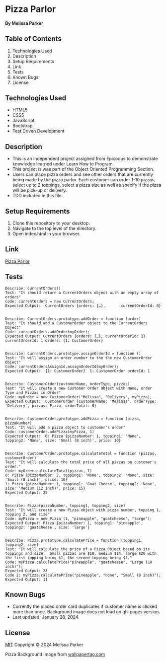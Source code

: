 # Pizza Parlor

#### By Melissa Parker

## Table of Contents
1. Technologies Used
2. Description
3. Setup Requirements
4. Link
5. Tests
6. Known Bugs
7. License

## Technologies Used 

* HTML5
*  CSS5
*  JavaScript
*  Bootstrap
*  Test Driven Development

## Description

* This is an independent project assigned from Epicodus to demonstrate knowledge learned under Learn How to Program.
* This project is was part of the Object Oriented Programming Section.
* Users can place pizza orders and see other orders that are currently being made by the pizza parlor.  Each customer can order 1-10 pizzas, select up to 2 toppings, select a pizza size as well as specify if the pizza will be pick-up or delivery.
* TDD included in this file.

## Setup Requirements
1. Clone this repository to your desktop.
2. Navigate to the top level of the directory.
3. Open index.html in your browser.

## Link

[Pizza Parlor](https://sierraprogrampioneer.github.io/pizza-parlor/)

## Tests
    Describe: CurrentOrders()
    Test: "It should return a CurrentOrders object with an empty array of orders"
    Code: currentOrders = new CurrentOrders;
    Expected Output:  CurrentOrders {orders: {…},       currentOrderId: 0}


    Describe: CurrentOrders.prototype.addOrder = function (order)
    Test: "It should add a CustomerOrder object to the CurrentOrders Object"
    Code: currentOrders.addOrder(myOrder);
    Expected Output: CurrentOrders {orders: {…}, currentOrderId: 1}  currentOrderId: 1 orders: {1: CustomerOrder}


    Describe: CurrentOrders.prototype.assignOrderId = function ()
    Test: "It will assign an order number to the the new CustomerOrder Object"
    Code: currentOrdersAssignId.assignOrderId(myOrder);
    Expected Output:  {1: CustomerOrder}  1: CustomerOrder orderId: 1
    

    Describe: CustomerOrder(customerName, orderType, pizzas)
    Test: "It will create a new Customer Order Object with Name, order Type and Pizzas in Order"
    Code: myOrder = new CustomerOrder("Melissa", "Delivery", myPizza);
    Expected Output:  CustomerOrder {customerName: 'Melissa', orderType: 'Delivery', pizzas: Pizza, orderTotal: 0}


    Describe: CustomerOrder.prototype.addPizza = function (pizza, pizzaNumber)
    Test: "It will add a pizza object to customer's order"
    Code: customerOrder.addPizza(myPizza, 1)
    Expected Output:  0: Pizza {pizzaNumber: 1, topping1: 'None', topping2: 'None', size: 'Small (8 inch)', price: 10}


    Describe: CustomerOrder.prototype.calculateTotal = function (pizzas, customerOrder)
    Test: "It will calculate the total price of all pizzas on customer's order."
    Code: myOrder.calculateTotal(pizzas, 1)
    0: Pizza {pizzaNumber: 2, topping1: 'None', topping2: 'None', size: 'Small (8 inch)', price: 10}
    1: Pizza {pizzaNumber: 1, topping1: 'Goat Cheese', topping2: 'None', size: 'Medium (12 inch)', price: 15}
    Expected Output: 25


    Describe: Pizza(pizzaNumber, topping1, topping2, size)
    Test: "It will create a new Pizza object with pizza number, topping 1, topping 2, and size"
    Code: myPizza = new Pizza (1, "pineapple", "goatcheese", "large");
    Expected Output: Pizza {pizzaNumber: 1, topping1: 'pineapple', topping2: 'goatcheese', size: 'large'}


    Describe: Pizza.prototype.calculatePrice = function (topping1, topping2, size)
    Test: "It will calculate the price of a Pizza Object based on its toppings and size.  Small pizzas are $10, medium $14, large $20 with the first topping being $1, the second topping being $2."
    Code: myPizza.calculatePrice("pineapple", "goatcheese", "Large (18 inch)");
    Expected Output: 23
    Code 2: myPizza.calculatePrice("pineapple", "none", "Small (8 inch)");
    Expected Output: 11


    
## Known Bugs

* Currently the placed order card duplicates if customer name is clicked more than once.  Background image does not load on gh-pages version.
* Last updated: January 28, 2024.

## License

[MIT](https://choosealicense.com/licenses/mit/) Copyright © 2024 Melissa Parker

Pizza Background Image from [wallpapertag.com](https://wallpapertag.com/wallpaper/full/2/1/7/324123-pizza-background-1500x2000-for-ipad.jpg)





